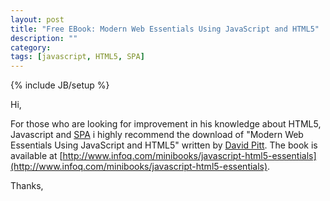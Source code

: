 ```yaml
---
layout: post
title: "Free EBook: Modern Web Essentials Using JavaScript and HTML5"
description: ""
category: 
tags: [javascript, HTML5, SPA]
---
```

{% include JB/setup %}

Hi,

For those who are looking for improvement in his knowledge about HTML5, Javascript and [SPA](http://en.wikipedia.org/wiki/Single-page_application) i highly recommend the download of "Modern Web Essentials Using JavaScript and HTML5" written by [David Pitt](http://www.infoq.com/author/David-Pitt). The book is available at [http://www.infoq.com/minibooks/javascript-html5-essentials](http://www.infoq.com/minibooks/javascript-html5-essentials).

Thanks,
